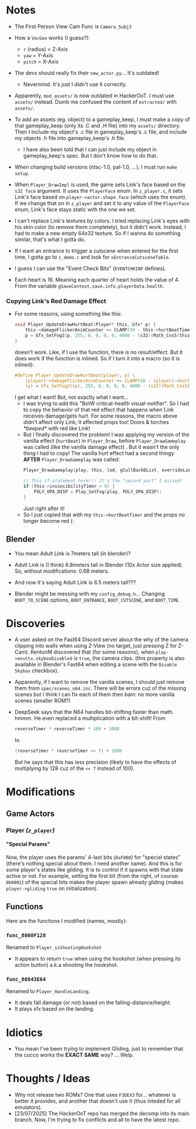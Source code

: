 # Notes

-   The First Person View Cam Func is `Camera_Subj3`

-   How a `VecGeo` works (I guess?):
    -   `r` (radius) = Z-Axis
    -   `yaw` = Y-Axis
    -   `pitch` = X-Axis

-   The devs should really fix their `new_actor.py`... It's outdated!
    -   Nevermind. It's just I didn't use it correctly.

-   Apparently, `mod_assets/` is now outdated in HackerOoT. I must use
    `assets/` instead. Dumb me confused the content of `extracted/` with `assets/`.

-   To add an assets (eg. object) to a gameplay_keep, I must make a copy
    of that gameplay_keep (only its .C and .H file) into my `assets/` directory.
    Then I include my object's .c file in gameplay_keep's .c file, and
    include my objects .h file into gameplay_keep's .h file.
    -   I have also been told that I can just include my object in
        gameplay_keep's spec. But I don't know how to do that.

-   When changing build versions (ntsc-1.0, pal-1.0, ...), I must run `make setup`.

-   When `Player_DrawImpl` is used, the game sets Link's face based on the `s32 face`
    argument. It uses the `PlayerFace` enum. In `z_player.c`, it sets Link's face
    based on `player->actor.shape.face` (which uses the enum). If we change that on 
    in `z_player` and set it to any value of the `PlayerFace` enum, Link's face stays static
    with the one we set.

-   I can't replace Link's textures by colors. I tried replacing Link's eyes
    with his skin color (to remove them completely), but it didn't work.
    Instead, I had to make a new empty 64x32 texture.
    So if I wanna do something similar, that's what I gotta do.

-   If I want an entrance to trigger a cutscene when entered 
    for the first time, I gotta go to `z_demo.c` and look 
    for `sEntranceCutsceneTable`.

-   I guess I can use the "Event Check Bits" (`EVENTCHKINF` defines).

-   Each heart is 16. Meaning each quarter of heart holds the value of 4. 
    From the variable `gSaveContext.save.info.playerData.health`.

### Copying Link's Red Damage Effect

-   For some reasons, using something like this:
    ```c
    void Player_UpdateDrawHurtBeat(Player* this, Gfx* p) {
        this->damageFlickerAnimCounter += CLAMP(50 - this->hurtBeatTimer, 8, 40); \
        p = Gfx_SetFog2(p, 255, 0, 0, 0, 0, 4000 - (s32)(Math_CosS(this->damageFlickerAnimCounter * 256) * 2000.0f));
    }
    ```
    doesn't work. Like, if I use the function, there is no result/effect. But it does work if the function is inlined.
    So if I turn it into a macro (so it is inlined):
    ```c
    #define Player_UpdateDrawHurtBeat(player, p) \
        (player)->damageFlickerAnimCounter += CLAMP(50 - (player)->hurtBeatTimer, 8, 40); \
        (p) = Gfx_SetFog2((p), 255, 0, 0, 0, 0, 4000 - (s32)(Math_CosS((player)->damageFlickerAnimCounter * 256) * 2000.0f));
    ```
    I get what I want! But, not exactly what I want...
    -   I was trying to add this "BotW critical-health visual-notifier". So I had to copy
        the behavior of that red effect that happens when Link receives damage/gets hurt.
        For some reasons, the macro above didn't affect only Link; it affected props too!
        Doors & torches *\*beeped\** with red like Link!
    -   But I finally discovered the problem! I was applying my version of the vanilla effect (`hurtBeat`) 
        in `Player_Draw`, before `Player_DrawGameplay` was called (like the vanilla damage effect) .
        But it wasn't the only thing I had to copy! The vanilla hurt effect had a second 
        thingy **AFTER** `Player_DrawGameplay` was called:
        ```c
        Player_DrawGameplay(play, this, lod, gCullBackDList, overrideLimbDraw);

        // This if-statement here!!! It's the "second part" I missed!
        if (this->invincibilityTimer > 0) {
            POLY_OPA_DISP = Play_SetFog(play, POLY_OPA_DISP);
        }
        ``` 
        Just right after it!
    -   So I just copied that with my `this->hurtBeatTimer` and the props no longer
        become red (:


## Blender

-   You mean Adult Link is 7meters tall (in blender)?
-   Adult Link is (I think) 6.8meters tall in Blender (10x Actor size
    applied). So, without modifications: 0.68 meters.
-   And now it's saying Adult Link is 6.5 meters tall???

-   Blender might be messing with my `config_debug.h`... Changing `BOOT_TO_SCENE` options,
    `BOOT_ENTRANCE`, `BOOT_CUTSCENE`, and `BOOT_TIME`.


# Discoveries

-   A user asked on the Fast64 Discord server about the why
    of the camera clipping into walls when using Z-View (no target, just pressing Z for Z-Cam).
    KentonM discovered that (for some reasons), when `play->envCtx.skyboxDisabled` is `true`,
    the camera clips. (this property is also available in Blender's Fast64 when editing a scene
    with the `Disable Skybox` checkbox).

-   Apparently, if I want to remove the vanilla scenes, I should just remove them from
    `spec/scenes_n64.inc`. There will be errors cuz of the missing scenes but I think
    I can fix each of them then bam: no more vanilla scenes (smaller ROM?)

-   DeepSeek says that the N64 handles bit-shifting faster than math. hmmm. He even replaced
    a multiplication with a bit-shift!
    From
    ```c
    reverseTimer * reverseTimer * 100 + 1000
    ```
    to
    ```c
    (reverseTimer * reverseTimer << 7) + 1000
    ```

    But he says that this has less precision (likely to have the effects of multiplying 
    by 128 cuz of the `<< 7` instead of 100).


# Modifications

## Game Actors

### Player *(`z_player`)*

#### "Special Params"

Now, the player uses the params' 4-last bits *(`0xF000`)* for "special states"
(there's nothing special about them. I need another name). And this is for some
player's states like gliding. It is to control if it spawns with that state active
or not. For example, setting the first bit (from the right, of course: `0b0001`)
of the special bits makes the player spawn already gliding (makes `player->gliding` `true` 
on initialization).


## Functions

Here are the functions I modified (names, mostly):

### `func_8008F128`

Renamed to `Player_isShootingHookshot`

-   It appears to return `true` when using the hookshot (when pressing
    its action button) a.k.a shooting the hookshot.

### `func_80843E64`

Renamed to `Player_HandleLanding`.

-   It deals fall damage (or not) based on the falling-distance/height.
-   It plays sfx based on the landing.

# Idiotics

-   You mean I've been trying to implement Gliding, just to remember
    that the cucco works the **EXACT SAME** way? ... Welp.

# Thoughts / Ideas

-   Why not release two ROMs? One that uses `F3DEX3` for... whatever is better it provides,
    and another that doesn't use it (thus inteded for all emulators).
-   [23/07/2025] The HackerOoT repo has merged the decomp into its main branch.
    Now, I'm trying to fix conflicts and all to have the latest repo.
